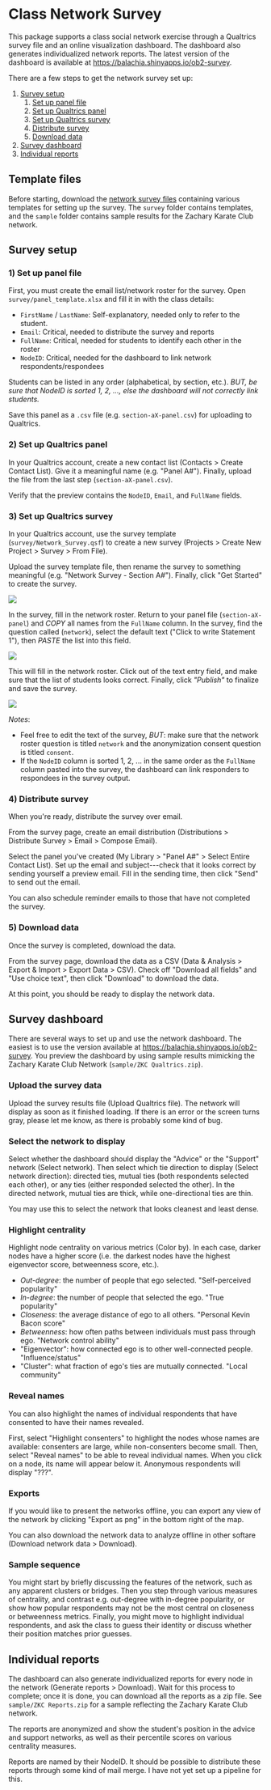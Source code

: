 # Class Network Survey

This package supports a class social network exercise through a Qualtrics survey
file and an online visualization dashboard. The dashboard also generates
individualized network reports. The latest version of the dashboard is available
at https://balachia.shinyapps.io/ob2-survey.

There are a few steps to get the network survey set up:

1) [Survey setup](#survey-setup)
    1) [Set up panel file](#set-up-panel-file)
    2) [Set up Qualtrics panel](#set-up-panel-file)
    3) [Set up Qualtrics survey](#set-up-qualtrics-survey)
    4) [Distribute survey](#distribute-survey)
    5) [Download data](#download-data)
2) [Survey dashboard](#survey-dashboard)
3) [Individual reports](#individual-reports)

## Template files

Before starting, download the [network survey
files](https://github.com/balachia/class-survey/releases/latest) 
containing various templates for setting up the survey. The `survey` folder
contains templates, and the `sample` folder contains sample results for the
Zachary Karate Club network.

## Survey setup

### 1) Set up panel file

First, you must create the email list/network roster for the survey. Open
`survey/panel_template.xlsx` and fill it in with the class details:

- `FirstName` / `LastName`: Self-explanatory, needed only to refer to the
student.
- `Email`: Critical, needed to distribute the survey and reports
- `FullName`: Critical, needed for students to identify each other in the roster
- `NodeID`: Critical, needed for the dashboard to link network
respondents/respondees

Students can be listed in any order (alphabetical, by section, etc.). *BUT, be
sure that NodeID is sorted 1, 2, ..., else the dashboard will not correctly link
students.*

Save this panel as a `.csv` file (e.g. `section-aX-panel.csv`) for uploading to
Qualtrics.

### 2) Set up Qualtrics panel

In your Qualtrics account, create a new contact list (Contacts > Create Contact
List). Give it a meaningful name (e.g. "Panel A#"). Finally, upload the file
from the last step (`section-aX-panel.csv`).

Verify that the preview contains the `NodeID`, `Email`, and `FullName` fields.

### 3) Set up Qualtrics survey

In your Qualtrics account, use the survey template (`survey/Network_Survey.qsf`)
to create a new survey (Projects > Create New Project > Survey > From File).

Upload the survey template file, then rename the survey to something meaningful
(e.g. "Network Survey - Section A#"). Finally, click "Get Started" to create the
survey.

![](./guide/qs002.png)

In the survey, fill in the network roster. Return to your panel file
(`section-aX-panel`) and *COPY* all names from the `FullName` column. In the
survey, find the question called (`network`), select the default text ("Click to
write Statement 1"), then *PASTE* the list into this field.

![](./guide/qs003.png)

This will fill in the network roster. Click out of the text entry field, and
make sure that the list of students looks correct. Finally, click *"Publish"* to
finalize and save the survey.

![](./guide/qs004.png)

*Notes*:

- Feel free to edit the text of the survey, *BUT*: make sure that the network
roster question is titled `network` and the anonymization consent question is
titled `consent`.
- If the `NodeID` column is sorted 1, 2, ... in the same order as the `FullName`
column pasted into the survey, the dashboard can link responders to respondees
in the survey output.

### 4) Distribute survey

When you're ready, distribute the survey over email.

From the survey page, create an email distribution (Distributions > Distribute
Survey > Email > Compose Email).

Select the panel you've created (My Library > "Panel A#" > Select Entire Contact
List). Set up the email and subject---check that it looks correct by sending
yourself a preview email. Fill in the sending time, then click "Send" to send
out the email.

You can also schedule reminder emails to those that have not completed the
survey.

### 5) Download data

Once the survey is completed, download the data.

From the survey page, download the data as a CSV (Data & Analysis > Export &
Import > Export Data > CSV). Check off "Download all fields" and "Use choice
text", then click "Download" to download the data.

At this point, you should be ready to display the network data.

## Survey dashboard

There are several ways to set up and use the network dashboard. The easiest is
to use the version available at https://balachia.shinyapps.io/ob2-survey. You
preview the dashboard by using sample results mimicking the Zachary Karate Club
Network (`sample/ZKC Qualtrics.zip`).

### Upload the survey data

Upload the survey results file (Upload Qualtrics file). The network will display
as soon as it finished loading. If there is an error or the screen turns gray,
please let me know, as there is probably some kind of bug.

### Select the network to display

Select whether the dashboard should display the "Advice" or the "Support"
network (Select network). Then select which tie direction to display (Select
network direction): directed ties, mutual ties (both respondents selected each
other), or any ties (either responded selected the other). In the directed
network, mutual ties are thick, while one-directional ties are thin.

You may use this to select the network that looks cleanest and least dense.

### Highlight centrality

Highlight node centrality on various metrics (Color by). In each case, darker
nodes have a higher score (i.e. the darkest nodes have the highest eigenvector
score, betweenness score, etc.).

- *Out-degree*: the number of people that ego selected. "Self-perceived
popularity"
- *In-degree*: the number of people that selected the ego. "True popularity"
- *Closeness*: the average distance of ego to all others. "Personal Kevin Bacon
score"
- *Betweenness*: how often paths between individuals must pass through ego.
"Network control ability"
- "Eigenvector": how connected ego is to other well-connected people.
"Influence/status"
- "Cluster": what fraction of ego's ties are mutually connected. "Local community"

### Reveal names

You can also highlight the names of individual respondents that have consented
to have their names revealed.

First, select "Highlight consenters" to highlight the nodes whose names are
available: consenters are large, while non-consenters become small. Then, select
"Reveal names" to be able to reveal individual names. When you click on a node,
its name will appear below it. Anonymous respondents will display "???".

### Exports

If you would like to present the networks offline, you can export any view of
the network by clicking "Export as png" in the bottom right of the map.

You can also download the network data to analyze offline in other softare
(Download network data > Download).

### Sample sequence

You might start by briefly discussing the features of the network, such as any
apparent clusters or bridges. Then you step through various measures of
centrality, and contrast e.g. out-degree with in-degree popularity, or show how
popular respondents may not be the most central on closeness or betweenness
metrics. Finally, you might move to highlight individual respondents, and ask
the class to guess their identity or discuss whether their position matches
prior guesses.

## Individual reports

The dashboard can also generate individualized reports for every node in the
network (Generate reports > Download). Wait for this process to complete; once
it is done, you can download all the reports as a zip file. See `sample/ZKC
Reports.zip` for a sample reflecting the Zachary Karate Club network.

The reports are anonymized and show the student's position in the advice and
support networks, as well as their percentile scores on various centrality
measures.

Reports are named by their NodeID. It should be possible to distribute these
reports through some kind of mail merge. I have not yet set up a pipeline for
this.
